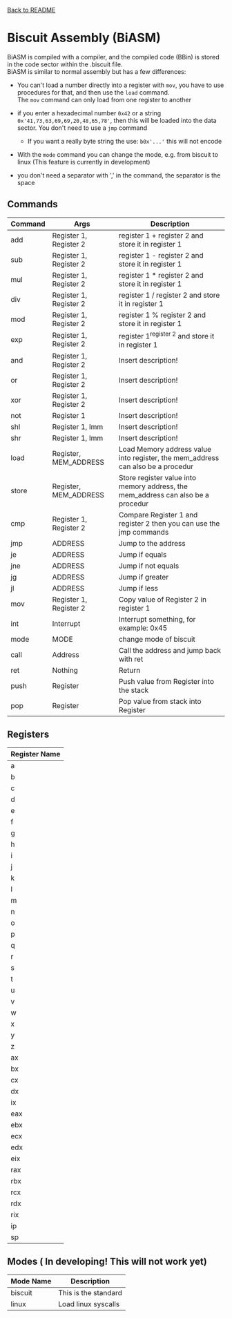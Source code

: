 [Back to README](./README.md)
# Biscuit Assembly (BiASM)
BiASM is compiled with a compiler, and the compiled code (BBin) is stored in the code sector within the .biscuit file.\
BiASM is similar to normal assembly but has a few differences:
 - You can't load a number directly into a register with `mov`, you have to use procedures for that, and then use the `load` command. \
 The `mov` command can only load from one register to another

 - if you enter a hexadecimal number `0x42` or a string `0x'41,73,63,69,69,20,48,65,78'`, then this will be loaded into the data sector. You don't need to use a `jmp` command
    - If you want a really byte string the use: `b0x'...'` this will not encode
 - With the `mode` command you can change the mode, e.g. from biscuit to linux (This feature is currently in development)

 - you don't need a separator with ',' in the command, the separator is the space


 
## Commands

|Command| Args | Description|
|-------|-------------------------|--------------------------------------------|
|add|Register 1, Register 2|register 1 + register 2 and store it in register 1|
|sub|Register 1, Register 2|register 1 - register 2 and store it in register 1|
|mul|Register 1, Register 2|register 1 * register 2 and store it in register 1|
|div|Register 1, Register 2|register 1 / register 2 and store it in register 1|
|mod|Register 1, Register 2|register 1 % register 2 and store it in register 1|
|exp|Register 1, Register 2|register 1<sup>register 2</sup> and store it in register 1|
|and|Register 1, Register 2|Insert description!|
|or|Register 1, Register 2|Insert description!|
|xor|Register 1, Register 2|Insert description!|
|not|Register 1|Insert description!|
|shl|Register 1, Imm|Insert description!|
|shr|Register 1, Imm|Insert description!|
|load|Register, MEM_ADDRESS|Load Memory address value into register, the mem_address can also be a procedur|
|store|Register, MEM_ADDRESS|Store register value into memory address, the mem_address can also be a procedur|
|cmp|Register 1, Register 2|Compare Register 1 and register 2 then you can use the jmp commands|
|jmp|ADDRESS|Jump to the address|
|je|ADDRESS|Jump if equals|
|jne|ADDRESS|Jump if not equals|
|jg|ADDRESS|Jump if greater|
|jl|ADDRESS|Jump if less|
|mov|Register 1, Register 2| Copy value of Register 2 in register 1|
|int|Interrupt|Interrupt something, for example: 0x45|
|mode|MODE|change mode of biscuit|
|call|Address|Call the address and jump back with ret|
|ret|Nothing|Return|
|push|Register|Push value from Register into the stack
|pop|Register|Pop value from stack into Register
## Registers


|Register Name|
|-|
|a|
|b|
|c|
|d|
|e|
|f|
|g|
|h|
|i|
|j|
|k|
|l|
|m|
|n|
|o|
|p|
|q|
|r|
|s|
|t|
|u|
|v|
|w|
|x|
|y|
|z|
|ax|
|bx|
|cx|
|dx|
|ix|
|eax|
|ebx|
|ecx|
|edx|
|eix|
|rax|
|rbx|
|rcx|
|rdx|
|rix|
|ip|
|sp|


## Modes ( In developing! This will not work yet)
|Mode Name|Description
|-|-|
|biscuit|This is the standard|
|linux|Load linux syscalls
